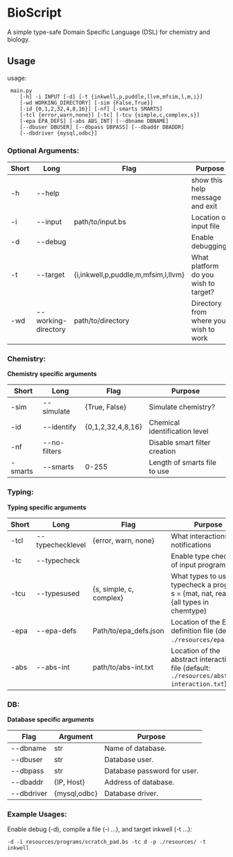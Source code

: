 # BioScript

A simple type-safe Domain Specific Language (DSL) for chemistry and biology.



## Usage
usage: 
``` 
 main.py 
    [-h] -i INPUT [-d] [-t {inkwell,p,puddle,llvm,mfsim,l,m,i}]
    [-wd WORKING_DIRECTORY] [-sim {False,True}]
    [-id {0,1,2,32,4,8,16}] [-nf] [-smarts SMARTS]
    [-tcl {error,warn,none}] [-tc] [-tcu {simple,c,complex,s}]
    [-epa EPA_DEFS] [-abs ABS_INT] [--dbname DBNAME]
    [--dbuser DBUSER] [--dbpass DBPASS] [--dbaddr DBADDR]
    [--dbdriver {mysql,odbc}]

```
### Optional Arguments:

| Short             | Long                  | Flag                                  | Purpose                                               |
| ------------------|-----------------------|---------------------------------------|-------------------------------------------------------|
| -h                | --help                |                                       | show this help message and exit                       |
| -i                | --input               | path/to/input.bs                      | Location of input file                                |
| -d                | --debug               |                                       | Enable debugging.                                     |
| -t                | --target              | {i,inkwell,p,puddle,m,mfsim,l,llvm}   | What platform do you wish to target?                  |
| -wd               | --working-directory   | path/to/directory                     | Directory from where you wish to work                 |

### Chemistry:
**Chemistry specific arguments**

| Short             | Long                  | Flag                  | Purpose                           |
| ------------------|-----------------------|-----------------------|-----------------------------------|
| -sim              | --simulate            | {True, False}         | Simulate chemistry?               |
| -id               | --identify            | {0,1,2,32,4,8,16}     | Chemical identification level     |
| -nf               | --no-filters          |                       | Disable smart filter creation     |
| -smarts           | --smarts              | 0-255                 | Length of smarts file to use      |

### Typing:
**Typing specific arguments**

| Short             | Long                  |  Flag                         | Purpose                                                                                       |
| ------------------|-----------------------|-------------------------------|-----------------------------------------------------------------------------------------------|
| -tcl              | --typechecklevel      | {error, warn, none}           | What interactions elicit notifications                                                        |
| -tc               | --typecheck           |                               | Enable type checking of input program                                                         |
| -tcu              | --typesused           | {s, simple, c, complex}       | What types to use to typecheck a program, s = {mat, nat, real}, c = {all types in chemtype}   |
| -epa              | --epa-defs            | Path/to/epa_defs.json         | Location of the EPA definition file (default: `./resources/epa.json`)                         |
| -abs              | --abs-int             | path/to/abs-int.txt           | Location of the abstract interaction file (default: `./resources/abstract-interaction.txt`)   |

### DB:
**Database specific arguments**

| Flag              | Argument      | Purpose                                   |
|-------------------|---------------|-------------------------------------------|
| --dbname          | str           | Name of database.                         |
| --dbuser          | str           | Database user.                            |
| --dbpass          | str           | Database password for user.               |
| --dbaddr          | {IP, Host}    | Address of database.                      |
| --dbdriver        | {mysql,odbc}  | Database driver.                          |
                        
### Example Usages:

Enable debug (-d), compile a file (-i ...), and target inkwell (-t ...):

```-d -i resources/programs/scratch_pad.bs -tc d -p ./resources/ -t inkwell```